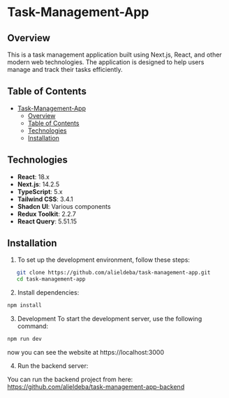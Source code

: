 # Task-Management-App

## Overview

This is a task management application built using Next.js, React, and other modern web technologies. The application is designed to help users manage and track their tasks efficiently.

## Table of Contents

- [Task-Management-App](#task-management-app)
  - [Overview](#overview)
  - [Table of Contents](#table-of-contents)
  - [Technologies](#technologies)
  - [Installation](#installation)

## Technologies

-   **React**: 18.x
-   **Next.js**: 14.2.5
-   **TypeScript**: 5.x
-   **Tailwind CSS**: 3.4.1
-   **Shadcn UI**: Various components
-   **Redux Toolkit**: 2.2.7
-   **React Query**: 5.51.15

## Installation

1. To set up the development environment, follow these steps:

```bash
   git clone https://github.com/alieldeba/task-management-app.git
   cd task-management-app
```

2. Install dependencies:

```bash
npm install
```

3. Development
   To start the development server, use the following command:

```bash
npm run dev
```

now you can see the website at https://localhost:3000

4. Run the backend server:

You can run the backend project from here: https://github.com/alieldeba/task-management-app-backend
